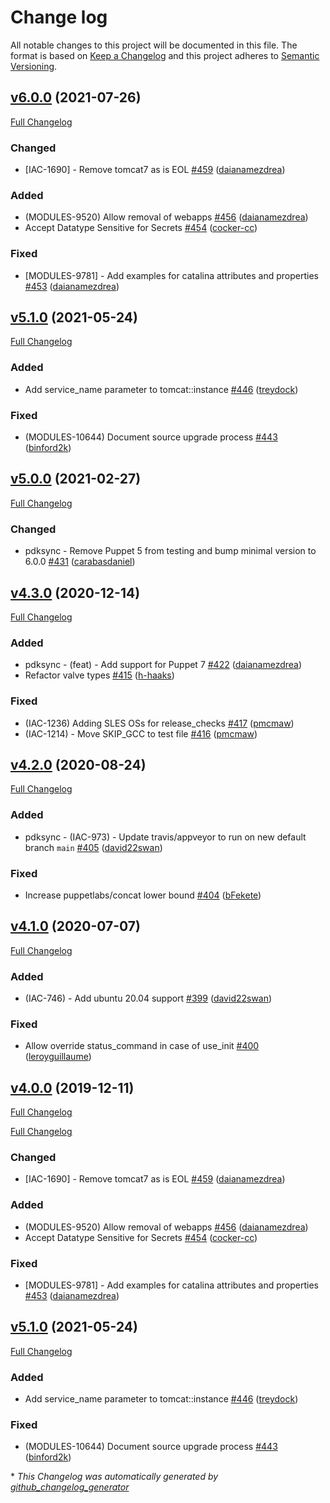 # Change log

All notable changes to this project will be documented in this file. The format is based on [Keep a Changelog](http://keepachangelog.com/en/1.0.0/) and this project adheres to [Semantic Versioning](http://semver.org).

## [v6.0.0](https://github.com/puppetlabs/puppetlabs-tomcat/tree/v6.0.0) (2021-07-26)
[Full Changelog](https://github.com/puppetlabs/puppetlabs-tomcat/compare/v5.1.0...v6.0.0)

### Changed

- \[IAC-1690\] - Remove tomcat7 as is EOL [\#459](https://github.com/puppetlabs/puppetlabs-tomcat/pull/459) ([daianamezdrea](https://github.com/daianamezdrea))

### Added

- \(MODULES-9520\) Allow removal of webapps [\#456](https://github.com/puppetlabs/puppetlabs-tomcat/pull/456) ([daianamezdrea](https://github.com/daianamezdrea))
- Accept Datatype Sensitive for Secrets [\#454](https://github.com/puppetlabs/puppetlabs-tomcat/pull/454) ([cocker-cc](https://github.com/cocker-cc))

### Fixed

- \[MODULES-9781\] - Add examples for catalina attributes and properties [\#453](https://github.com/puppetlabs/puppetlabs-tomcat/pull/453) ([daianamezdrea](https://github.com/daianamezdrea))

## [v5.1.0](https://github.com/puppetlabs/puppetlabs-tomcat/tree/v5.1.0) (2021-05-24)

[Full Changelog](https://github.com/puppetlabs/puppetlabs-tomcat/compare/v5.0.0...v5.1.0)

### Added

- Add service\_name parameter to tomcat::instance [\#446](https://github.com/puppetlabs/puppetlabs-tomcat/pull/446) ([treydock](https://github.com/treydock))

### Fixed

- \(MODULES-10644\) Document source upgrade process [\#443](https://github.com/puppetlabs/puppetlabs-tomcat/pull/443) ([binford2k](https://github.com/binford2k))

## [v5.0.0](https://github.com/puppetlabs/puppetlabs-tomcat/tree/v5.0.0) (2021-02-27)

[Full Changelog](https://github.com/puppetlabs/puppetlabs-tomcat/compare/v4.3.0...v5.0.0)

### Changed

- pdksync - Remove Puppet 5 from testing and bump minimal version to 6.0.0 [\#431](https://github.com/puppetlabs/puppetlabs-tomcat/pull/431) ([carabasdaniel](https://github.com/carabasdaniel))

## [v4.3.0](https://github.com/puppetlabs/puppetlabs-tomcat/tree/v4.3.0) (2020-12-14)

[Full Changelog](https://github.com/puppetlabs/puppetlabs-tomcat/compare/v4.2.0...v4.3.0)

### Added

- pdksync - \(feat\) - Add support for Puppet 7 [\#422](https://github.com/puppetlabs/puppetlabs-tomcat/pull/422) ([daianamezdrea](https://github.com/daianamezdrea))
- Refactor valve types [\#415](https://github.com/puppetlabs/puppetlabs-tomcat/pull/415) ([h-haaks](https://github.com/h-haaks))

### Fixed

- \(IAC-1236\) Adding SLES OSs for release\_checks [\#417](https://github.com/puppetlabs/puppetlabs-tomcat/pull/417) ([pmcmaw](https://github.com/pmcmaw))
- \(IAC-1214\) - Move SKIP\_GCC to test file [\#416](https://github.com/puppetlabs/puppetlabs-tomcat/pull/416) ([pmcmaw](https://github.com/pmcmaw))

## [v4.2.0](https://github.com/puppetlabs/puppetlabs-tomcat/tree/v4.2.0) (2020-08-24)

[Full Changelog](https://github.com/puppetlabs/puppetlabs-tomcat/compare/v4.1.0...v4.2.0)

### Added

- pdksync - \(IAC-973\) - Update travis/appveyor to run on new default branch `main` [\#405](https://github.com/puppetlabs/puppetlabs-tomcat/pull/405) ([david22swan](https://github.com/david22swan))

### Fixed

- Increase puppetlabs/concat lower bound [\#404](https://github.com/puppetlabs/puppetlabs-tomcat/pull/404) ([bFekete](https://github.com/bFekete))

## [v4.1.0](https://github.com/puppetlabs/puppetlabs-tomcat/tree/v4.1.0) (2020-07-07)

[Full Changelog](https://github.com/puppetlabs/puppetlabs-tomcat/compare/v4.0.0...v4.1.0)

### Added

- \(IAC-746\) - Add ubuntu 20.04 support [\#399](https://github.com/puppetlabs/puppetlabs-tomcat/pull/399) ([david22swan](https://github.com/david22swan))

### Fixed

- Allow override status\_command in case of use\_init [\#400](https://github.com/puppetlabs/puppetlabs-tomcat/pull/400) ([leroyguillaume](https://github.com/leroyguillaume))

## [v4.0.0](https://github.com/puppetlabs/puppetlabs-tomcat/tree/v4.0.0) (2019-12-11)

[Full Changelog](https://github.com/puppetlabs/puppetlabs-tomcat/compare/v3.1.0...v4.0.0)

[Full Changelog](https://github.com/puppetlabs/puppetlabs-tomcat/compare/v5.1.0...v6.0.0)

### Changed

- \[IAC-1690\] - Remove tomcat7 as is EOL [\#459](https://github.com/puppetlabs/puppetlabs-tomcat/pull/459) ([daianamezdrea](https://github.com/daianamezdrea))

### Added

- \(MODULES-9520\) Allow removal of webapps [\#456](https://github.com/puppetlabs/puppetlabs-tomcat/pull/456) ([daianamezdrea](https://github.com/daianamezdrea))
- Accept Datatype Sensitive for Secrets [\#454](https://github.com/puppetlabs/puppetlabs-tomcat/pull/454) ([cocker-cc](https://github.com/cocker-cc))

### Fixed

- \[MODULES-9781\] - Add examples for catalina attributes and properties [\#453](https://github.com/puppetlabs/puppetlabs-tomcat/pull/453) ([daianamezdrea](https://github.com/daianamezdrea))

## [v5.1.0](https://github.com/puppetlabs/puppetlabs-tomcat/tree/v5.1.0) (2021-05-24)

[Full Changelog](https://github.com/puppetlabs/puppetlabs-tomcat/compare/v5.0.0...v5.1.0)

### Added

- Add service\_name parameter to tomcat::instance [\#446](https://github.com/puppetlabs/puppetlabs-tomcat/pull/446) ([treydock](https://github.com/treydock))

### Fixed

- \(MODULES-10644\) Document source upgrade process [\#443](https://github.com/puppetlabs/puppetlabs-tomcat/pull/443) ([binford2k](https://github.com/binford2k))

\* *This Changelog was automatically generated by [github_changelog_generator](https://github.com/github-changelog-generator/github-changelog-generator)*
